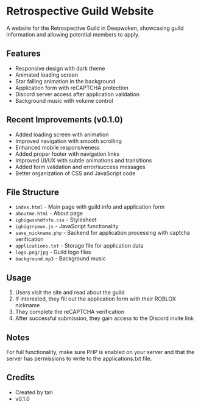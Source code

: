 # Retrospective Guild Website

A website for the Retrospective Guild in Deepwoken, showcasing guild information and allowing potential members to apply.

## Features

- Responsive design with dark theme
- Animated loading screen
- Star falling animation in the background
- Application form with reCAPTCHA protection
- Discord server access after application validation
- Background music with volume control

## Recent Improvements (v0.1.0)

- Added loading screen with animation
- Improved navigation with smooth scrolling
- Enhanced mobile responsiveness
- Added proper footer with navigation links
- Improved UI/UX with subtle animations and transitions
- Added form validation and error/success messages
- Better organization of CSS and JavaScript code

## File Structure

- `index.html` - Main page with guild info and application form
- `aboutme.html` - About page
- `ighigwsxhdfnfo.css` - Stylesheet
- `ighigzrpows.js` - JavaScript functionality
- `save_nickname.php` - Backend for application processing with captcha verification
- `applications.txt` - Storage file for application data
- `logo.png/jpg` - Guild logo files
- `background.mp3` - Background music

## Usage

1. Users visit the site and read about the guild
2. If interested, they fill out the application form with their ROBLOX nickname
3. They complete the reCAPTCHA verification
4. After successful submission, they gain access to the Discord invite link

## Notes

For full functionality, make sure PHP is enabled on your server and that the server has permissions to write to the applications.txt file.

## Credits

- Created by tari
- v0.1.0 

